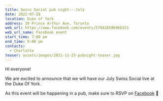 ```yaml
---
title: Swiss Social pub night---July
date: 2022-07-28
location: Duke of York
address: 39 Prince Arthur Ave, Toronto
web_url: https://www.facebook.com/events/579428596968153
web_url_name: Facebook event
start_time: 7:00 pm
end_time: 9:00 pm
contacts:
  - Charlotte
teaser: assets/images/2021-11-25-pubnight-teaser.jpg
---
```

Hi everyone!

We are excited to announce that we will have our July Swiss Social live at the Duke Of York.

As this event will be happening in a pub, make sure to RSVP on [Facebook] :slightly_smiling_face:

[facebook]: <{{ page.web_url }}>
